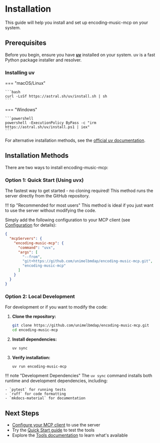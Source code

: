 # Installation

This guide will help you install and set up encoding-music-mcp on your system.

## Prerequisites

Before you begin, ensure you have **[uv](https://docs.astral.sh/uv/getting-started/installation/)** installed on your system. uv is a fast Python package installer and resolver.

### Installing uv

=== "macOS/Linux"

    ```bash
    curl -LsSf https://astral.sh/uv/install.sh | sh
    ```

=== "Windows"

    ```powershell
    powershell -ExecutionPolicy ByPass -c "irm https://astral.sh/uv/install.ps1 | iex"
    ```

For alternative installation methods, see the [official uv documentation](https://docs.astral.sh/uv/getting-started/installation/).

## Installation Methods

There are two ways to install encoding-music-mcp:

### Option 1: Quick Start (Using uvx)

The fastest way to get started - no cloning required! This method runs the server directly from the GitHub repository.

!!! tip "Recommended for most users"
    This method is ideal if you just want to use the server without modifying the code.

Simply add the following configuration to your MCP client (see [Configuration](configuration.md) for details):

```json
{
  "mcpServers": {
    "encoding-music-mcp": {
      "command": "uvx",
      "args": [
        "--from",
        "git+https://github.com/unimelbmdap/encoding-music-mcp.git",
        "encoding-music-mcp"
      ]
    }
  }
}
```

### Option 2: Local Development

For development or if you want to modify the code:

1. **Clone the repository:**

    ```bash
    git clone https://github.com/unimelbmdap/encoding-music-mcp.git
    cd encoding-music-mcp
    ```

2. **Install dependencies:**

    ```bash
    uv sync
    ```

3. **Verify installation:**

    ```bash
    uv run encoding-music-mcp
    ```

!!! note "Development Dependencies"
    The `uv sync` command installs both runtime and development dependencies, including:

    - `pytest` for running tests
    - `ruff` for code formatting
    - `mkdocs-material` for documentation

## Next Steps

- [Configure your MCP client](configuration.md) to use the server
- Try the [Quick Start guide](quick-start.md) to test the tools
- Explore the [Tools documentation](../tools/index.md) to learn what's available
